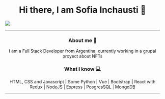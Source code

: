 <h1 align="center" > Hi there, I am Sofia Inchausti 👋</h1>

<img src="https://cdn.pixabay.com/photo/2016/11/19/15/32/laptop-1839876_960_720.jpg"/>

<hr/>

<div align="center">

<h3 align="center"> About me 🧉</h3>
I am a Full Stack Developer from Argentina, currently working in a grupal proyect about NFTs

<h3 align="center"> What I know 💻</h3>
<p> HTML, CSS and Javascript | Some Python | Vue | Bootstrap | React with Redux | NodeJS | Express | PosgresSQL | MongoDB</p>

<hr/>



</div>
